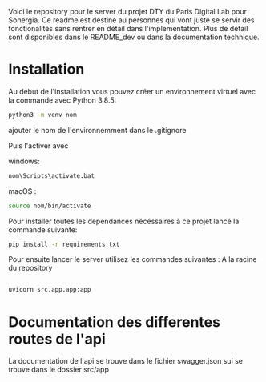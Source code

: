 Voici le repository pour le server du projet DTY du Paris Digital Lab pour Sonergia.
Ce readme est destiné au personnes qui vont juste se servir des fonctionalités sans rentrer en détail dans l'implementation.
Plus de détail sont disponibles dans le README_dev ou dans la documentation technique.

# Installation

Au début de l'installation vous pouvez créer un environnement virtuel avec la commande avec Python 3.8.5:


```bash
python3 -m venv nom
```

ajouter le nom de l'environnemment dans le .gitignore

Puis l'activer avec

windows:

```bash
nom\Scripts\activate.bat
```

macOS :

```bash
source nom/bin/activate

```

Pour installer toutes les dependances nécéssaires à ce projet lancé la commande suivante:

```bash
pip install -r requirements.txt
```


Pour ensuite lancer le server utilisez les commandes suivantes :
A la racine du repository
```bash

uvicorn src.app.app:app
```

# Documentation des differentes routes de l'api

La documentation de l'api se trouve dans le fichier swagger.json sui se trouve dans le dossier src/app

